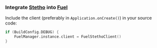 ### Integrate [Stetho](http://facebook.github.io/stetho/) into [Fuel](https://github.com/kittinunf/Fuel)

Include the client (preferably in `Application.onCreate()`) in your source code:

```kotlin
if (BuildConfig.DEBUG) {
	FuelManager.instance.client = FuelStethoClient()
}
```
